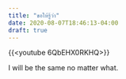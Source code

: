 ```yaml
---
title: "ขอให้รู้ว่า"
date: 2020-08-07T18:46:13-04:00
draft: true
---
```


{{<youtube 6QbEHX0RKHQ>}}

I will be the same no matter what.